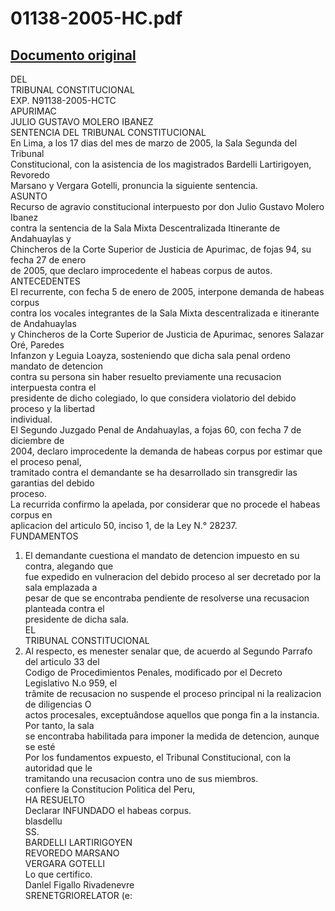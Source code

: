 
01138-2005-HC.pdf
=================
  
[Documento original](https://tc.gob.pe/jurisprudencia/2005/01138-2005-HC.pdf)  
---  
DEL  
TRIBUNAL CONSTITUCIONAL  
EXP. N91138-2005-HCTC  
APURIMAC  
JULIO GUSTAVO MOLERO IBANEZ  
SENTENCIA DEL TRIBUNAL CONSTITUCIONAL  
En Lima, a los 17 dias del mes de marzo de 2005, la Sala Segunda del Tribunal  
Constitucional, con la asistencia de los magistrados Bardelli Lartirigoyen, Revoredo  
Marsano y Vergara Gotelli, pronuncia la siguiente sentencia.  
ASUNTO  
Recurso de agravio constitucional interpuesto por don Julio Gustavo Molero Ibanez  
contra la sentencia de la Sala Mixta Descentralizada Itinerante de Andahuaylas y  
Chincheros de la Corte Superior de Justicia de Apurimac, de fojas 94, su fecha 27 de enero  
de 2005, que declaro improcedente el habeas corpus de autos.  
ANTECEDENTES  
El recurrente, con fecha 5 de enero de 2005, interpone demanda de habeas corpus  
contra los vocales integrantes de la Sala Mixta descentralizada e itinerante de Andahuaylas  
y Chincheros de la Corte Superior de Justicia de Apurimac, senores Salazar Oré, Paredes  
Infanzon y Leguia Loayza, sosteniendo que dicha sala penal ordeno mandato de detencion  
contra su persona sin haber resuelto previamente una recusacion interpuesta contra el  
presidente de dicho colegiado, lo que considera violatorio del debido proceso y la libertad  
individual.  
El Segundo Juzgado Penal de Andahuaylas, a fojas 60, con fecha 7 de diciembre de  
2004, declaro improcedente la demanda de habeas corpus por estimar que el proceso penal,  
tramitado contra el demandante se ha desarrollado sin transgredir las garantias del debido  
proceso.  
La recurrida confirmo la apelada, por considerar que no procede el habeas corpus en  
aplicacion del articulo 50, inciso 1, de la Ley N.° 28237.  
FUNDAMENTOS  
1. El demandante cuestiona el mandato de detencion impuesto en su contra, alegando que  
fue expedido en vulneracion del debido proceso al ser decretado por la sala emplazada a  
pesar de que se encontraba pendiente de resolverse una recusacion planteada contra el  
presidente de dicha sala.  
EL  
TRIBUNAL CONSTITUCIONAL  
2. Al respecto, es menester senalar que, de acuerdo al Segundo Parrafo del articulo 33 del  
Codigo de Procedimientos Penales, modificado por el Decreto Legislativo N.o 959, el  
trâmite de recusacion no suspende el proceso principal ni la realizacion de diligencias O  
actos procesales, exceptuândose aquellos que ponga fin a la instancia. Por tanto, la sala  
se encontraba habilitada para imponer la medida de detencion, aunque se esté  
Por los fundamentos expuesto, el Tribunal Constitucional, con la autoridad que le  
tramitando una recusacion contra uno de sus miembros.  
confiere la Constitucion Politica del Peru,  
HA RESUELTO  
Declarar INFUNDADO el habeas corpus.  
blasdellu  
SS.  
BARDELLI LARTIRIGOYEN  
REVOREDO MARSANO  
VERGARA GOTELLI  
Lo que certifico.  
Danlel Figallo Rivadenevre  
SRENETGRIORELATOR (e: